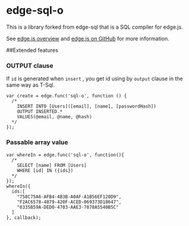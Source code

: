 edge-sql-o
=======

This is a library forked from edge-sql that  is a SQL compiler for edge.js.

See [edge.js overview](http://tjanczuk.github.com/edge) and [edge.js on GitHub](https://github.com/tjanczuk/egde) for more information. 

##Extended features
### OUTPUT clause
If `id` is generated when `insert` , you get id using by `output` clause in the same way as T-Sql.
```
var create = edge.func('sql-o', function () {
  /*
    INSERT INTO [Users]([email], [name], [passwordHash])
    OUTPUT INSERTED.*
    VALUES(@email, @name, @hash)
  */ 
});
```
### Passable array value
```
var whereIn = edge.func('sql-o', function(){
  /*
    SELECT [name] FROM [Users]
    WHERE [id] IN ({ids})
  */
});
whereIn({
  ids:[
    "758C75A6-AFB4-4B3B-A0AF-A1B56EF120D9",
    "F2AC6578-4879-420F-ACED-069373D18647",
    "0335B59A-DED0-4703-AAE3-7878A5540B5C"
  ]
}, callback);
```
